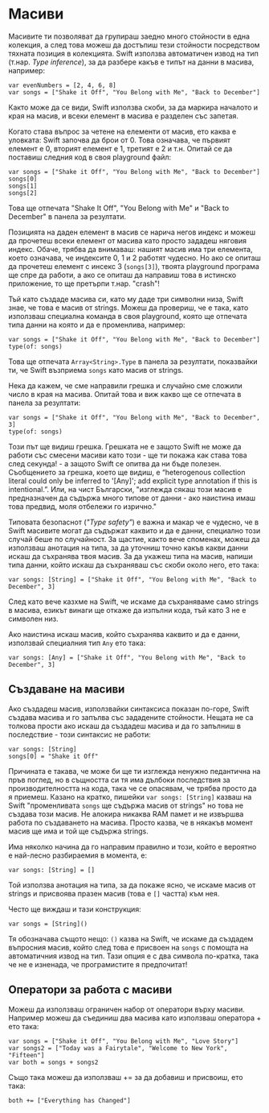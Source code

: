 # Масиви

Масивите ти позволяват да групираш заедно много стойности в една колекция, а след това можеш да достъпиш тези стойности посредством тяхната позиция в колекцията. Swift използва автоматичен извод на тип (т.нар. _Type inference_), за да разбере какъв e типът на данни в масива, например:

    var evenNumbers = [2, 4, 6, 8]
    var songs = ["Shake it Off", "You Belong with Me", "Back to December"]

Както може да се види, Swift използва скоби, за да маркира началото и края на масив, и всеки елемент в масива е разделен със запетая.

Когато става въпрос за четене на елементи от масив, ето каква е уловката: Swift започва да брои от 0. Това означава, че първият елемент е 0, вторият елемент е 1, третият е 2 и т.н. Опитай се да поставиш следния код в своя playground файл:

    var songs = ["Shake it Off", "You Belong with Me", "Back to December"]
    songs[0]
    songs[1]
    songs[2]

Това ще отпечата "Shake It Off", "You Belong with Me" и "Back to December" в панела за резултати.

Позицията на даден елемент в масив се нарича негов индекс и можеш да прочетеш всеки елемент от масива като просто зададеш няговия индекс. Обаче, трябва да внимаваш: нашият масив има три елемента, което означава, че индексите 0, 1 и 2 работят чудесно. Но ако се опиташ да прочетеш елемент с инсекс 3 (`songs[3]`), твоята playground програма ще спре да работи, а ако се опиташ да направиш това в истинско приложение, то ще претърпи т.нар. "crash"!

Тъй като създаде масива си, като му даде три символни низа, Swift знае, че това е масив от strings. Можеш да провериш, че е така, като използваш специална команда в своя playground, която ще отпечата типа данни на която и да е променлива, например:

    var songs = ["Shake it Off", "You Belong with Me", "Back to December"]
    type(of: songs)

Това ще отпечата `Array<String>.Type` в панела за резултати, показвайки ти, че Swift възприема `songs` като масив от strings.

Нека да кажем, че сме направили грешка и случайно сме сложили число в края на масива. Опитай това и виж какво ще се отпечата в панела за резултати:

    var songs = ["Shake it Off", "You Belong with Me", "Back to December", 3]
    type(of: songs)

Този път ще видиш грешка. Грешката не е защото Swift не може да работи със смесени масиви като този - ще ти покажа как става това след секунда! - а защото Swift се опитва да ни бъде полезен. Съобщението за грешка, което ще видиш, е “heterogenous collection literal could only be inferred to '[Any]'; add explicit type annotation if this is intentional.”. Или, на чист Български, "изглежда сякаш този масив е предназначен да съдържа много типове от данни - ако наистина имаш това предвид, моля отбележи го изрично."

Типовата безопаснот (_"Type safety"_) е важна и макар че е чудесно, че в Swift масивите могат да съдържат каквито и да е данни, специално този случай беше по случайност. За щастие, както вече споменах, можеш да използваш анотация на типа, за да уточниш точно какъв какви данни искаш да съхранява твоя масив. За да укажеш типа на масив, напиши типа данни, който искаш да съхраняваш със скоби около него, ето така:

    var songs: [String] = ["Shake it Off", "You Belong with Me", "Back to December", 3]

След като вече казхме на Swift, че искаме да съхраняваме само strings в масива, езикът винаги ще откаже да изпълни кода, тъй като 3 не е символен низ.

Ако наистина искаш масив, който съхранява каквито и да е данни, използвай специалния тип `Any` ето така:

    var songs: [Any] = ["Shake it Off", "You Belong with Me", "Back to December", 3]

## Създаване на масиви

Ако създадеш масив, използвайки синтаксиса показан по-горе, Swift създава масива и го запълва със зададените стойности. Нещата не са толкова прости ако искаш да създадеш масива и да го запълниш в последствие - този синтаксис не работи:

    var songs: [String]
    songs[0] = "Shake it Off"

Причината е такава, че може би ще ти изглежда ненужно педантична на пръв поглед, но в същността си тя има дълбоки последствия за производителността на кода, така че се опасявам, че трябва просто да я приемеш. Казано на кратко, пишейки `var songs: [String]` казваш на Swift "променливата `songs` ще съдържа масив от strings" но това не създава този масив. Не алокира никаква RAM памет и не извършва работа по създаването на масива. Просто казва, че в някакъв момент масив ще има и той ще съдържа strings.

Има няколко начина да го направим правилно и този, който е вероятно е най-лесно разбираемия в момента, е:

    var songs: [String] = []

Той използва анотация на типа, за да покаже ясно, че искаме масив от strings и присвоява празен масив (това е `[]` частта) към нея.

Често ще виждаш и тази конструкция:

    var songs = [String]()

Тя обозначава същото нещо: `()` казва на Swift, че искаме да създадем въпросния масив, който след това е присвоен на `songs` с помощта на автоматичния извод на тип. Тази опция е с два символа по-кратка, така че не е изненада, че програмистите я предпочитат!

## Оператори за работа с масиви

Можеш да използваш ограничен набор от оператори върху масиви. Например можеш да съединиш два масива като използваш оператора + ето така:

    var songs = ["Shake it Off", "You Belong with Me", "Love Story"]
    var songs2 = ["Today was a Fairytale", "Welcome to New York", "Fifteen"]
    var both = songs + songs2

Също така можеш да използваш += за да добавиш и присвоиш, ето така:

    both += ["Everything has Changed"]
